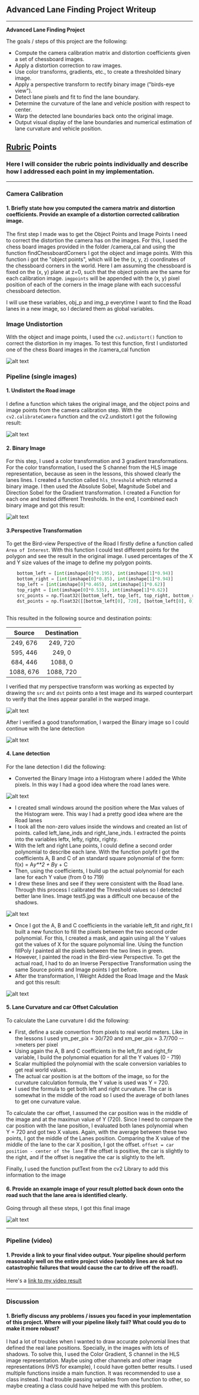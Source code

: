 ## Advanced Lane Finding Project Writeup 

---

**Advanced Lane Finding Project**

The goals / steps of this project are the following:

* Compute the camera calibration matrix and distortion coefficients given a set of chessboard images.
* Apply a distortion correction to raw images.
* Use color transforms, gradients, etc., to create a thresholded binary image.
* Apply a perspective transform to rectify binary image ("birds-eye view").
* Detect lane pixels and fit to find the lane boundary.
* Determine the curvature of the lane and vehicle position with respect to center.
* Warp the detected lane boundaries back onto the original image.
* Output visual display of the lane boundaries and numerical estimation of lane curvature and vehicle position.

[//]: # (Image References)

[image1]: ./camera_cal/undistort_output.png "Undistorted Test"
[image2]: ./output_images/straight_lines1_undist.png "Undistorted Road image"
[image3]: ./output_images/straight_lines1_gradient.png "Combined Binary"
[image4]: ./output_images/straight_lines1_bird-view.png "Warp Test"
[image5]: ./output_images/straight_lines1_bird-view_gradient.png "Warp Final"
[image6]: ./output_images/straight_lines1_Histogram.png "Histogram"
[image7]: ./output_images/lane_finding_example.png "Polynomial visual"
[image8]: ./output_images/straight_lines1_output.png "Final Output"
[video1]: ./output_images/project_video.mp4 "Final Video"

## [Rubric](https://review.udacity.com/#!/rubrics/571/view) Points

### Here I will consider the rubric points individually and describe how I addressed each point in my implementation.  

---


### Camera Calibration

#### 1. Briefly state how you computed the camera matrix and distortion coefficients. Provide an example of a distortion corrected calibration image.

The first step I made was to get the Object Points and Image Points I need to correct the distortion the camera has on the images. For this, I used the chess board images provided in the folder /camera_cal and using the function findChessboardCorners I got the object and image points. With this function i got the "object points", which will be the (x, y, z) coordinates of the chessboard corners in the world. Here I am assuming the chessboard is fixed on the (x, y) plane at z=0, such that the object points are the same for each calibration image. `imgpoints` will be appended with the (x, y) pixel position of each of the corners in the image plane with each successful chessboard detection.  

I will use these variables, obj_p and img_p everytime I want to find the Road lanes in a new image, so I declared them as global variables.

### Image Undistortion

With the object and image points, I used the `cv2.undistort()` function to correct the distortion in my images. To test this function, first I undistorted one of the chess Board images in the /camera_cal function

![alt text][image1]


### Pipeline (single images)

#### 1. Undistort the Road image

I define a function which takes the original image, and the object poins and image points from the camera calibration step. With the `cv2.calibrateCamera` function and the cv2.undistort I got the following result: 

![alt text][image2]

#### 2. Binary Image

For this step, I used a color transformation and 3 gradient transformations.
For the color transformation, I used the S channel from the HLS image representation, because as seen in the lessons, this showed clearly the lanes lines. I created a function called `hls_threshold` which returned a binary image.
I then used the Absolute Sobel, Magnitude Sobel and Direction Sobel for the Gradient transformation. I created a Function for each one and tested different Thresholds. 
In the end, I combined each binary image and got this result:

![alt text][image3]

#### 3.Perspective Transformation

To get the Bird-view Perspective of the Road I firstly define a function called `Area of Interest`. With this function I could test different points for the polygon and see the result in the original image.
I used percentages of the X and Y size values of the image to define my polygon points. 

```python
    bottom_left = [int(imshape[0]*0.195), int(imshape[1]*0.94)]
    bottom_right = [int(imshape[0]*0.85), int(imshape[1]*0.94)]
    top_left = [int(imshape[0]*0.465), int(imshape[1]*0.62)]
    top_right = [int(imshape[0]*0.535), int(imshape[1]*0.62)]
    src_points = np.float32([bottom_left, top_left, top_right, bottom_right])
    dst_points = np.float32([[bottom_left[0], 720], [bottom_left[0], 0], [bottom_right[0], 0], [bottom_right[0], 720]])
    
```

This resulted in the following source and destination points:

| Source        | Destination   | 
|:-------------:|:-------------:| 
| 249, 676      | 249,   720    | 
| 595,  446     | 249,    0     |
| 684,  446     | 1088,   0     |
| 1088,  676    | 1088,  720    |

I verified that my perspective transform was working as expected by drawing the `src` and `dst` points onto a test image and its warped counterpart to verify that the lines appear parallel in the warped image.

![alt text][image4]

After I verified a good transformation, I warped the Binary image so I could continue with the lane detection

![alt text][image5]

#### 4. Lane detection

For the lane detection I did the following:
* Converted the Binary Image into a Histogram where I added the White pixels. In this way I had a good idea where the road lanes were.

![alt text][image6]

* I created small windows around the position where the Max values of the Histogram were. This way I had a pretty good idea where are the Road lanes
* I took all the non-zero values inside the windows and created an list of points. called left_lane_inds and right_lane_inds. I extracted the points into the variables leftx, lefty, rightx, righty.
* With the left and right Lane points, I could define a second order polynomial to describe each lane. With the function polyfit I got the coefficients A, B and C of an standard square polynomial of the form: f(x) = A*y**2 + B*y + C
* Then, using the coefficients, I build up the actual polynomial for each lane for each Y value (from 0 to 719)
* I drew these lines and see if they were consistent with the Road lane. Through this process I calibrated the Threshold values so I detected better lane lines. Image test5.jpg was a difficult one because of the shadows.

![alt text][image7]

* Once I got the A, B and C coefficients in the variable left_fit and right_fit I built a new function to fill the pixels between the two second order polynomial. For this, I created a mask, and again using all the Y values got the values of X for the square polynomial line. Using the function fillPoly I painted all the pixels between the two lines in green.
* However, I painted the road in the Bird-view Perspective. To get the actual road, I had to do an Inverse Perspective Transformation using the same Source points and Image points I got before.
* After the transformation, I Weight Added the Road Image and the Mask and got this result:

![alt text][image8]


#### 5. Lane Curvature and car Offset Calculation

To calculate the Lane curvature I did the following:
* First, define a scale convertion from pixels to real world meters. Like in the lessons I used ym_per_pix = 30/720 and xm_per_pix = 3.7/700 -->meters per pixel 
* Using again the A, B and C coefficients in the left_fit and right_fir variable, I build the polynomial equation for all the Y values (0 - 719)
* Scalar multiplied the polynomial with the scale conversion variables to get real world values.
* The actual car position is at the bottom of the image, so for the curvature calculation formula, the Y value is used was Y = 720.
* I used the formula to get both left and right curvature. The car is somewhat in the middle of the road so I used the average of both lanes to get one curvature value.

To calculate the car offset, I assumed the car position was in the middle of the image and at the maximun value of Y (720).
Since I need to compare the car position with the lane position, I evaluated both lanes polynomial when Y = 720 and got two X values. Again, with the average between these two points, I got the middle of the Lanes position. Comparing the X value of the middle of the lane to the car X position, I got the offset. `offset = car position - center of the lane` If the offset is positive, the car is slightly to the right, and if the offset is negative the car is slightly to the left.

Finally, I used the function putText from the cv2 Library to add this information to the image

#### 6. Provide an example image of your result plotted back down onto the road such that the lane area is identified clearly.

Going through all these steps, I got this final image

![alt text][image8]

---

### Pipeline (video)

#### 1. Provide a link to your final video output.  Your pipeline should perform reasonably well on the entire project video (wobbly lines are ok but no catastrophic failures that would cause the car to drive off the road!).

Here's a [link to my video result](./output_images/project_video.mp4)

---

### Discussion

#### 1. Briefly discuss any problems / issues you faced in your implementation of this project.  Where will your pipeline likely fail?  What could you do to make it more robust?

I had a lot of troubles when I wanted to draw accurate polynomial lines that defined the real lane positions. Specially, in the images with lots of shadows. To solve this, I used the Color Gradient, S channel in the HLS image representation. Maybe using other channels and other image representations (HVS for example), I could have gotten better results.
I used multiple functions inside a main function. It was recommended to use a class instead. I had trouble passing variables from one function to other, so maybe creating a class could have helped me with this problem. 

